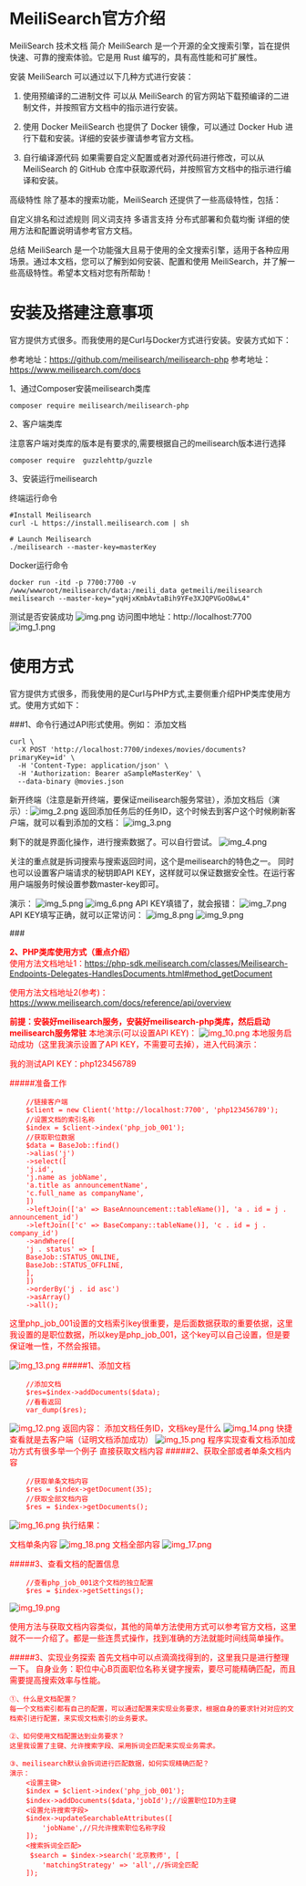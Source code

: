 # MeiliSearch官方介绍

MeiliSearch 技术文档 简介 MeiliSearch 是一个开源的全文搜索引擎，旨在提供快速、可靠的搜索体验。它是用 Rust 编写的，具有高性能和可扩展性。

安装 MeiliSearch 可以通过以下几种方式进行安装：

1. 使用预编译的二进制文件 可以从 MeiliSearch 的官方网站下载预编译的二进制文件，并按照官方文档中的指示进行安装。

2. 使用 Docker MeiliSearch 也提供了 Docker 镜像，可以通过 Docker Hub 进行下载和安装。详细的安装步骤请参考官方文档。

3. 自行编译源代码 如果需要自定义配置或者对源代码进行修改，可以从 MeiliSearch 的 GitHub 仓库中获取源代码，并按照官方文档中的指示进行编译和安装。

高级特性 除了基本的搜索功能，MeiliSearch 还提供了一些高级特性，包括：

自定义排名和过滤规则 同义词支持 多语言支持 分布式部署和负载均衡 详细的使用方法和配置说明请参考官方文档。

总结 MeiliSearch 是一个功能强大且易于使用的全文搜索引擎，适用于各种应用场景。通过本文档，您可以了解到如何安装、配置和使用 MeiliSearch，并了解一些高级特性。希望本文档对您有所帮助！

# 安装及搭建注意事项
官方提供方式很多。而我使用的是Curl与Docker方式进行安装。安装方式如下：

参考地址：https://github.com/meilisearch/meilisearch-php
参考地址：https://www.meilisearch.com/docs

1、通过Composer安装meilisearch类库
```
composer require meilisearch/meilisearch-php
```
2、客户端类库

注意客户端对类库的版本是有要求的,需要根据自己的meilisearch版本进行选择
 
```
composer require  guzzlehttp/guzzle
```

3、安装运行meilisearch

终端运行命令
```
#Install Meilisearch
curl -L https://install.meilisearch.com | sh

# Launch Meilisearch
./meilisearch --master-key=masterKey
```

Docker运行命令
```
docker run -itd -p 7700:7700 -v /www/wwwroot/meilisearch/data:/meili_data getmeili/meilisearch meilisearch --master-key="yqHjxKmbAvtaBih9YFe3XJQPVGoO8wL4"
```

测试是否安装成功
![img.png](img.png)
访问图中地址：http://localhost:7700
![img_1.png](img_1.png)
# 使用方式
官方提供方式很多，而我使用的是Curl与PHP方式,主要侧重介绍PHP类库使用方式。使用方式如下：

###1、命令行通过API形式使用。例如：
添加文档
```
curl \
  -X POST 'http://localhost:7700/indexes/movies/documents?primaryKey=id' \
  -H 'Content-Type: application/json' \
  -H 'Authorization: Bearer aSampleMasterKey' \
  --data-binary @movies.json
```
新开终端（注意是新开终端，要保证meilisearch服务常驻），添加文档后（演示）:
![img_2.png](img_2.png)
返回添加任务后的任务ID，这个时候去到客户这个时候刷新客户端，就可以看到添加的文档：
![img_3.png](img_3.png)

剩下的就是界面化操作，进行搜索数据了。可以自行尝试。
![img_4.png](img_4.png)

关注的重点就是拆词搜索与搜索返回时间，这个是meilisearch的特色之一。
同时也可以设置客户端请求的秘钥即API KEY，这样就可以保证数据安全性。在运行客用户端服务时候设置参数master-key即可。

演示：
![img_5.png](img_5.png)
![img_6.png](img_6.png)
API KEY填错了，就会报错：
![img_7.png](img_7.png)
API KEY填写正确，就可以正常访问：
![img_8.png](img_8.png)
![img_9.png](img_9.png)

###**<div style="color:red;">2、PHP类库使用方式（重点介绍）<div>**
使用方法文档地址1：https://php-sdk.meilisearch.com/classes/Meilisearch-Endpoints-Delegates-HandlesDocuments.html#method_getDocument

使用方法文档地址2(参考)：https://www.meilisearch.com/docs/reference/api/overview

**前提：安装好meilisearch服务，安装好meilisearch-php类库，然后启动meilisearch服务常驻**
本地演示(可以设置API KEY)：
![img_10.png](img_10.png)
本地服务启动成功（这里我演示设置了API KEY，不需要可去掉），进入代码演示：

我的测试API KEY：php123456789

#####准备工作
```
    //链接客户端
    $client = new Client('http://localhost:7700', 'php123456789');
    //设置文档的索引名称
    $index = $client->index('php_job_001');
    //获取职位数据
    $data = BaseJob::find()
    ->alias('j')
    ->select([
    'j.id',
    'j.name as jobName',
    'a.title as announcementName',
    'c.full_name as companyName',
    ])
    ->leftJoin(['a' => BaseAnnouncement::tableName()], 'a . id = j . announcement_id')
    ->leftJoin(['c' => BaseCompany::tableName()], 'c . id = j . company_id')
    ->andWhere([
    'j . status' => [
    BaseJob::STATUS_ONLINE,
    BaseJob::STATUS_OFFLINE,
    ],
    ])
    ->orderBy('j . id asc')
    ->asArray()
    ->all();
```
这里php_job_001设置的文档索引key很重要，是后面数据获取的重要依据，这里我设置的是职位数据，所以key是php_job_001，这个key可以自己设置，但是要保证唯一性，不然会报错。

![img_13.png](img_13.png)
#####1、添加文档
```
    //添加文档
    $res=$index->addDocuments($data);
    //看看返回
    var_dump($res);
```
![img_12.png](img_12.png)
返回内容：
添加文档任务ID，文档key是什么
![img_14.png](img_14.png)
快捷查看就是去客户端（证明文档添加成功）
![img_15.png](img_15.png)
程序实现查看文档添加成功方式有很多举一个例子
直接获取文档内容
#####2、获取全部或者单条文档内容
```
    //获取单条文档内容
    $res = $index->getDocument(35);
    //获取全部文档内容
    $res = $index->getDocuments();
```
![img_16.png](img_16.png)
执行结果：

文档单条内容
![img_18.png](img_18.png)
文档全部内容
![img_17.png](img_17.png)

#####3、查看文档的配置信息
```
    //查看php_job_001这个文档的独立配置
    $res = $index->getSettings();
```
![img_19.png](img_19.png)

使用方法与获取文档内容类似，其他的<span style="color:red;">简单方法</span>使用方式可以参考官方文档，这里就不一一介绍了。都是一些连贯式操作，找到准确的方法就能时间线简单操作。

#####3、实现业务探索
首先文档中可以点滴滴找得到的，这里我只是进行整理一下。
自身业务：职位中心B页面职位名称关键字搜索，要尽可能精确匹配，而且需要提高搜索效率与性能。

    ①、什么是文档配置？
    每一个文档索引都有自己的配置，可以通过配置来实现业务要求，根据自身的要求针对对应的文档索引进行配置，来实现文档索引的业务要求。
    
    ②、如何使用文档配置达到业务要求？
    这里我设置了主键、允许搜索字段、采用拆词全匹配来实现业务需求。

    ③、meilisearch默认会拆词进行匹配数据，如何实现精确匹配？
    演示：
        <设置主键>
        $index = $client->index('php_job_001');
        $index->addDocuments($data,'jobId');//设置职位ID为主键
        <设置允许搜索字段>
        $index->updateSearchableAttributes([
            'jobName',//只允许搜索职位名称字段
        ]);
        <搜索拆词全匹配>
         $search = $index->search('北京教师', [
            'matchingStrategy' => 'all',//拆词全匹配
        ]);


    





